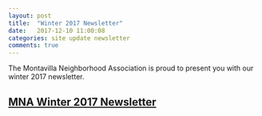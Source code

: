 ```yaml
---
layout: post
title:  "Winter 2017 Newsletter"
date:   2017-12-10 11:00:08
categories: site update newsletter
comments: true
---
```

The Montavilla Neighborhood Association is proud to present you with our winter 2017 newsletter.

## [MNA Winter 2017 Newsletter](https://github.com/MontavillaPDX/montavillapdx/raw/master/files/MNA%20Winter%20Newsletter%202017.pdf)


